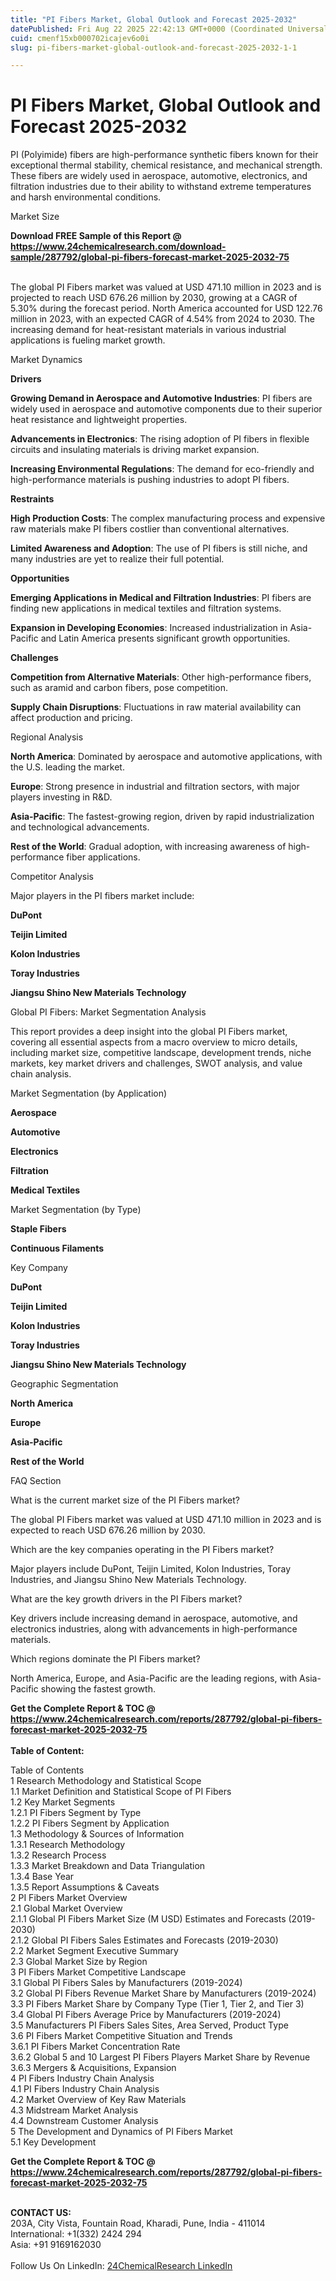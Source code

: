 ```yaml
---
title: "PI Fibers Market, Global Outlook and Forecast 2025-2032"
datePublished: Fri Aug 22 2025 22:42:13 GMT+0000 (Coordinated Universal Time)
cuid: cmenf15xb000702icajev6o0i
slug: pi-fibers-market-global-outlook-and-forecast-2025-2032-1-1

---
```


# PI Fibers Market, Global Outlook and Forecast 2025-2032

<p>PI (Polyimide) fibers are high-performance synthetic fibers known for their exceptional thermal stability, chemical resistance, and mechanical strength. These fibers are widely used in aerospace, automotive, electronics, and filtration industries due to their ability to withstand extreme temperatures and harsh environmental conditions.</p><p>
Market Size</p><p>
</p><div><b>Download FREE Sample of this Report @ 
            <a href="https://www.24chemicalresearch.com/download-sample/287792/global-pi-fibers-forecast-market-2025-2032-75">
            https://www.24chemicalresearch.com/download-sample/287792/global-pi-fibers-forecast-market-2025-2032-75</a></b></div><br><p>The global PI Fibers market was valued at USD 471.10 million in 2023 and is projected to reach USD 676.26 million by 2030, growing at a CAGR of 5.30% during the forecast period. North America accounted for USD 122.76 million in 2023, with an expected CAGR of 4.54% from 2024 to 2030. The increasing demand for heat-resistant materials in various industrial applications is fueling market growth.</p><p>
Market Dynamics</p><p>
<strong>Drivers</strong></p><p>
</p><p><strong>Growing Demand in Aerospace and Automotive Industries</strong>: PI fibers are widely used in aerospace and automotive components due to their superior heat resistance and lightweight properties.</p><p><strong>Advancements in Electronics</strong>: The rising adoption of PI fibers in flexible circuits and insulating materials is driving market expansion.</p><p><strong>Increasing Environmental Regulations</strong>: The demand for eco-friendly and high-performance materials is pushing industries to adopt PI fibers.</p><p>
<strong>Restraints</strong></p><p>
</p><p><strong>High Production Costs</strong>: The complex manufacturing process and expensive raw materials make PI fibers costlier than conventional alternatives.</p><p><strong>Limited Awareness and Adoption</strong>: The use of PI fibers is still niche, and many industries are yet to realize their full potential.</p><p>
<strong>Opportunities</strong></p><p>
</p><p><strong>Emerging Applications in Medical and Filtration Industries</strong>: PI fibers are finding new applications in medical textiles and filtration systems.</p><p><strong>Expansion in Developing Economies</strong>: Increased industrialization in Asia-Pacific and Latin America presents significant growth opportunities.</p><p>
<strong>Challenges</strong></p><p>
</p><p><strong>Competition from Alternative Materials</strong>: Other high-performance fibers, such as aramid and carbon fibers, pose competition.</p><p><strong>Supply Chain Disruptions</strong>: Fluctuations in raw material availability can affect production and pricing.</p><p>
Regional Analysis</p><p>
</p><p><strong>North America</strong>: Dominated by aerospace and automotive applications, with the U.S. leading the market.</p><p><strong>Europe</strong>: Strong presence in industrial and filtration sectors, with major players investing in R&amp;D.</p><p><strong>Asia-Pacific</strong>: The fastest-growing region, driven by rapid industrialization and technological advancements.</p><p><strong>Rest of the World</strong>: Gradual adoption, with increasing awareness of high-performance fiber applications.</p><p>
Competitor Analysis</p><p>
</p><p>Major players in the PI fibers market include:</p><p>
</p><p><strong>DuPont</strong></p><p><strong>Teijin Limited</strong></p><p><strong>Kolon Industries</strong></p><p><strong>Toray Industries</strong></p><p><strong>Jiangsu Shino New Materials Technology</strong></p><p>
Global PI Fibers: Market Segmentation Analysis</p><p>
</p><p>This report provides a deep insight into the global PI Fibers market, covering all essential aspects from a macro overview to micro details, including market size, competitive landscape, development trends, niche markets, key market drivers and challenges, SWOT analysis, and value chain analysis.</p><p>
Market Segmentation (by Application)</p><p>
</p><p><strong>Aerospace</strong></p><p><strong>Automotive</strong></p><p><strong>Electronics</strong></p><p><strong>Filtration</strong></p><p><strong>Medical Textiles</strong></p><p>
Market Segmentation (by Type)</p><p>
</p><p><strong>Staple Fibers</strong></p><p><strong>Continuous Filaments</strong></p><p>
Key Company</p><p>
</p><p><strong>DuPont</strong></p><p><strong>Teijin Limited</strong></p><p><strong>Kolon Industries</strong></p><p><strong>Toray Industries</strong></p><p><strong>Jiangsu Shino New Materials Technology</strong></p><p>
Geographic Segmentation</p><p>
</p><p><strong>North America</strong></p><p><strong>Europe</strong></p><p><strong>Asia-Pacific</strong></p><p><strong>Rest of the World</strong></p><p>
FAQ Section</p><p>
What is the current market size of the PI Fibers market?</p><p>
</p><p>The global PI Fibers market was valued at USD 471.10 million in 2023 and is expected to reach USD 676.26 million by 2030.</p><p>
Which are the key companies operating in the PI Fibers market?</p><p>
</p><p>Major players include DuPont, Teijin Limited, Kolon Industries, Toray Industries, and Jiangsu Shino New Materials Technology.</p><p>
What are the key growth drivers in the PI Fibers market?</p><p>
</p><p>Key drivers include increasing demand in aerospace, automotive, and electronics industries, along with advancements in high-performance materials.</p><p>
Which regions dominate the PI Fibers market?</p><p>
</p><p>North America, Europe, and Asia-Pacific are the leading regions, with Asia-Pacific showing the fastest growth.</p><p>
</p><p>
</p><p></p>

<div><b>Get the Complete Report & TOC @ 
            <a href="https://www.24chemicalresearch.com/reports/287792/global-pi-fibers-forecast-market-2025-2032-75">
            https://www.24chemicalresearch.com/reports/287792/global-pi-fibers-forecast-market-2025-2032-75</a></b></div><br>
            <b>Table of Content:</b><p>Table of Contents<br />
1 Research Methodology and Statistical Scope<br />
1.1 Market Definition and Statistical Scope of PI Fibers<br />
1.2 Key Market Segments<br />
1.2.1 PI Fibers Segment by Type<br />
1.2.2 PI Fibers Segment by Application<br />
1.3 Methodology & Sources of Information<br />
1.3.1 Research Methodology<br />
1.3.2 Research Process<br />
1.3.3 Market Breakdown and Data Triangulation<br />
1.3.4 Base Year<br />
1.3.5 Report Assumptions & Caveats<br />
2 PI Fibers Market Overview<br />
2.1 Global Market Overview<br />
2.1.1 Global PI Fibers Market Size (M USD) Estimates and Forecasts (2019-2030)<br />
2.1.2 Global PI Fibers Sales Estimates and Forecasts (2019-2030)<br />
2.2 Market Segment Executive Summary<br />
2.3 Global Market Size by Region<br />
3 PI Fibers Market Competitive Landscape<br />
3.1 Global PI Fibers Sales by Manufacturers (2019-2024)<br />
3.2 Global PI Fibers Revenue Market Share by Manufacturers (2019-2024)<br />
3.3 PI Fibers Market Share by Company Type (Tier 1, Tier 2, and Tier 3)<br />
3.4 Global PI Fibers Average Price by Manufacturers (2019-2024)<br />
3.5 Manufacturers PI Fibers Sales Sites, Area Served, Product Type<br />
3.6 PI Fibers Market Competitive Situation and Trends<br />
3.6.1 PI Fibers Market Concentration Rate<br />
3.6.2 Global 5 and 10 Largest PI Fibers Players Market Share by Revenue<br />
3.6.3 Mergers & Acquisitions, Expansion<br />
4 PI Fibers Industry Chain Analysis<br />
4.1 PI Fibers Industry Chain Analysis<br />
4.2 Market Overview of Key Raw Materials<br />
4.3 Midstream Market Analysis<br />
4.4 Downstream Customer Analysis<br />
5 The Development and Dynamics of PI Fibers Market <br />
5.1 Key Development</p>

<div><b>Get the Complete Report & TOC @ 
            <a href="https://www.24chemicalresearch.com/reports/287792/global-pi-fibers-forecast-market-2025-2032-75">
            https://www.24chemicalresearch.com/reports/287792/global-pi-fibers-forecast-market-2025-2032-75</a></b></div><br>

<b>CONTACT US:</b><br>
            203A, City Vista, Fountain Road, Kharadi, Pune, India - 411014<br>
            International: +1(332) 2424 294<br>
            Asia: +91 9169162030 <br><br>
            Follow Us On LinkedIn: <a href="https://www.linkedin.com/company/24chemicalresearch/">24ChemicalResearch LinkedIn</a>